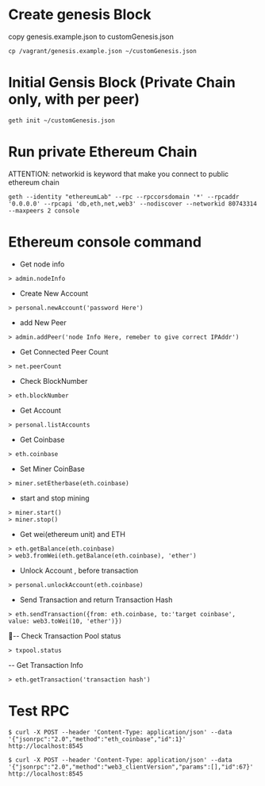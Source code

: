 # Create genesis Block
copy genesis.example.json to customGenesis.json
```
cp /vagrant/genesis.example.json ~/customGenesis.json
```


# Initial Gensis Block (Private Chain only, with per peer)
```
geth init ~/customGenesis.json
```

# Run private Ethereum Chain
ATTENTION:
networkid is keyword that make you connect to public ethereum chain

```
geth --identity "ethereumLab" --rpc --rpccorsdomain '*' --rpcaddr '0.0.0.0' --rpcapi 'db,eth,net,web3' --nodiscover --networkid 80743314 --maxpeers 2 console
```

# Ethereum console command
- Get node info
```
> admin.nodeInfo
```

- Create New Account
```
> personal.newAccount('password Here')
```

- add New Peer
```
> admin.addPeer('node Info Here, remeber to give correct IPAddr')
```

- Get Connected Peer Count
```
> net.peerCount
```

- Check BlockNumber
```
> eth.blockNumber
```

- Get Account
```
> personal.listAccounts
```
- Get Coinbase
```
> eth.coinbase
```

- Set Miner CoinBase
```
> miner.setEtherbase(eth.coinbase)
```

- start and stop mining
```
> miner.start()
> miner.stop()
```

- Get wei(ethereum unit) and ETH
```
> eth.getBalance(eth.coinbase)
> web3.fromWei(eth.getBalance(eth.coinbase), 'ether')
```

- Unlock Account , before transaction
```
> personal.unlockAccount(eth.coinbase)
```

- Send Transaction and return Transaction Hash
```
> eth.sendTransaction({from: eth.coinbase, to:'target coinbase', value: web3.toWei(10, 'ether')})
```

-- Check Transaction Pool status
```
> txpool.status
```

-- Get Transaction Info
```
> eth.getTransaction('transaction hash')
```

# Test RPC
```
$ curl -X POST --header 'Content-Type: application/json' --data '{"jsonrpc":"2.0","method":"eth_coinbase","id":1}' http://localhost:8545
```
```
$ curl -X POST --header 'Content-Type: application/json' --data '{"jsonrpc":"2.0","method":"web3_clientVersion","params":[],"id":67}' http://localhost:8545

```